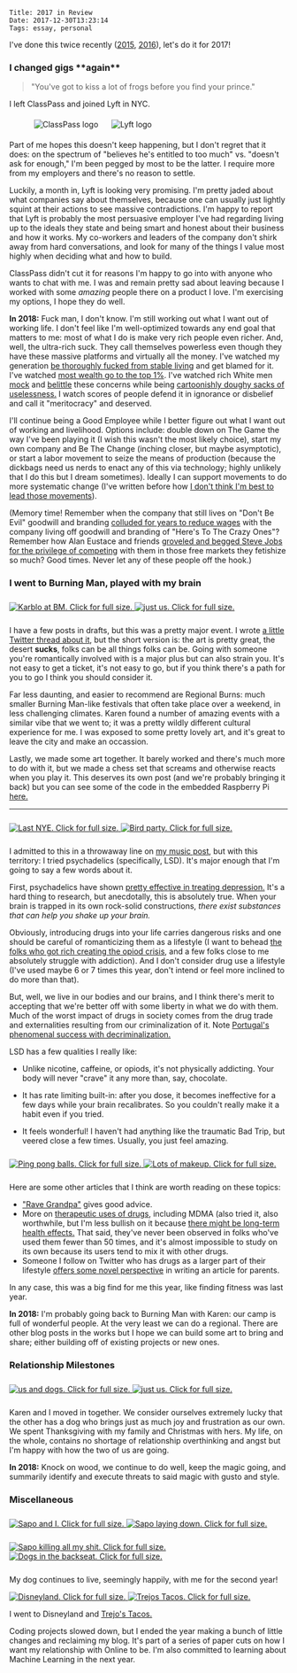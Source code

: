     Title: 2017 in Review
    Date: 2017-12-30T13:23:14
    Tags: essay, personal

I've done this twice recently ([2015][1], [2016][2]), let's do it for 2017!

<!-- more -->

<h3 id="i-changed-gigs-again">I changed gigs **again**</h3>

> "You've got to kiss a lot of frogs before you find your prince."

I left ClassPass and joined Lyft in NYC.

<div style="max-width: 415px; margin: 20px auto">
<img src="/img/2017/01/classpass_logo.jpg" alt="ClassPass logo" style="display: inline; margin: auto 10px auto auto" />
<img src="/img/2017/12/lyft_logo.png" alt="Lyft logo" style="display: inline; margin: auto auto auto 10px" />
</div>

Part of me hopes this doesn't keep happening, but I don't regret that it does:
on the spectrum of "believes he's entitled to too much" vs. "doesn't ask for
enough," I'm been pegged by most to be the latter. I require more from my
employers and there's no reason to settle.

Luckily, a month in, Lyft is looking very promising. I'm pretty jaded about what
companies say about themselves, because one can usually just lightly squint at
their actions to see massive contradictions. I'm happy to report that Lyft is
probably the most persuasive employer I've had regarding living up to the ideals
they state and being smart and honest about their business and how it works.
My co-workers and leaders of the company don't shirk away from hard
conversations, and look for many of the things I value most highly when deciding
what and how to build.

ClassPass didn't cut it for reasons I'm happy to go into with anyone who
wants to chat with me. I was and remain pretty sad about leaving because
I worked with some _amazing_ people there on a product I love. I'm
exercising my options, I hope they do well.

**In 2018:** Fuck man, I don't know. I'm still working out what I want out of
working life. I don't feel like I'm well-optimized towards any end goal that
matters to me: most of what I do is make very rich people even richer. And, well,
the ultra-rich suck. They call themselves powerless even though they have these
massive platforms and virtually all the money. I've watched my generation [be
thoroughly fucked from stable living][4] and get blamed for it. I've watched
[most wealth go to the top 1%][3]. I've watched rich White men [mock][18] and
[belittle][19] these concerns while being [cartoonishly doughy sacks of
uselessness.][20] I watch scores of people defend it in ignorance or disbelief
and call it "meritocracy" and deserved.

I'll continue being a Good Employee while I better figure out what I want out
of working and livelihood. Options include: double down on The Game the way I've
been playing it (I wish this wasn't the most likely choice), start my own
company and Be The Change (inching closer, but maybe asymptotic), or start a
labor movement to seize the means of production (because the dickbags need us
nerds to enact any of this via technology; highly unlikely that I do this but I
dream sometimes). Ideally I can support movements to do more systematic change
(I've written before how [I don't think I'm best to lead those movements][21]).

(Memory time! Remember when the company that still lives on "Don't Be Evil"
goodwill and branding [colluded for years to reduce wages][5] with the company
living off goodwill and branding of "Here's To The Crazy Ones"? Remember how
Alan Eustace and friends [groveled and begged Steve Jobs for the privilege of
competing][6] with them in those free markets they fetishize so much? Good
times. Never let any of these people off the hook.)

<h3 id="i-went-to-burning-man-played-with-my-brain">I went to Burning Man, played with my brain</h3>

<div class="caption-img-block" style="margin: 25px auto">
  <a href="/img/2017/12/pablo_and_karen.jpg" target="blank">
  <img src="/img/2017/12/pablo_and_karen_THUMB.jpg" alt="Karblo at BM. Click for full size." style="margin-right: 15px auto;" />
  </a>
  <a href="/img/2017/12/bm_dragonthing.jpg" target="blank">
  <img src="/img/2017/12/bm_dragonthing_THUMB.jpg" alt="just us. Click for full size." style="margin-left: 15px auto;" />
  </a>
</div>

I have a few posts in drafts, but this was a pretty major event. I wrote [a
little Twitter thread about it][22], but the short version is: the art is pretty
great, the desert **sucks**, folks can be all things folks can be. Going with
someone you're romantically involved with is a major plus but can also strain
you. It's not easy to get a ticket, it's not easy to go, but if you think
there's a path for you to go I think you should consider it.

Far less daunting, and easier to recommend are Regional Burns: much smaller
Burning Man-like festivals that often take place over a weekend, in less
challenging climates. Karen found a number of amazing events with a similar vibe
that we went to; it was a pretty wildly different cultural experience for me. I
was exposed to some pretty lovely art, and it's great to leave the city and make
an occassion.

Lastly, we made some art together. It barely worked and there's much more to do
with it, but we made a chess set that screams and otherwise reacts when you play
it. This deserves its own post (and we're probably bringing it back) but you can
see some of the code in the embedded Raspberry Pi [here.][14]

---

<div class="caption-img-block" style="margin: 25px auto">
  <a href="/img/2017/12/nye2016.jpg" target="blank">
  <img src="/img/2017/12/nye2016_THUMB.jpg" alt="Last NYE. Click for full size." style="margin-right: 15px auto;" />
  </a>
  <a href="/img/2017/12/priceless_bird_party.jpg" target="blank">
  <img src="/img/2017/12/priceless_bird_party_THUMB.jpg" alt="Bird party. Click for full size." style="margin-left: 15px auto;" />
  </a>
</div>

I admitted to this in a throwaway line on [my music post][7], but with this
territory: I tried psychadelics (specifically, LSD). It's major enough that I'm
going to say a few words about it.

First, psychadelics have shown [pretty effective in treating depression.][8] It's
a hard thing to research, but anecdotally, this is absolutely true. When
your brain is trapped in its own rock-solid constructions, _there exist
substances that can help you shake up your brain._

Obviously, introducing drugs into your life carries dangerous risks and one
should be careful of romanticizing them as a lifestyle (I want to behead [the
folks who got rich creating the opiod crisis][9], and a few folks close to me
absolutely struggle with addiction). And I don't consider drug use a lifestyle
(I've used maybe 6 or 7 times this year, don't intend or feel more inclined to
do more than that).

But, well, we live in our bodies and our brains, and I think there's merit to
accepting that we're better off with some liberty in what we do with them. Much
of the worst impact of drugs in society comes from the drug trade and
externalities resulting from our criminalization of it. Note [Portugal's
phenomenal success with decriminalization.][10]

LSD has a few qualities I really like:

- Unlike nicotine, caffeine, or opiods, it's not physically addicting. Your body
  will never "crave" it any more than, say, chocolate.

- It has rate limiting built-in: after you dose, it becomes ineffective for a
  few days while your brain recalibrates. So you couldn't really make it a habit
  even if you tried.

- It feels wonderful! I haven't had anything like the traumatic Bad Trip, but
  veered close a few times. Usually, you just feel amazing.

<div class="caption-img-block" style="margin: 25px auto">
  <a href="/img/2017/12/ping_pong_balls.jpg" target="blank">
  <img src="/img/2017/12/ping_pong_balls_THUMB.jpg" alt="Ping pong balls. Click for full size." style="margin-right: 15px auto;" />
  </a>
  <a href="/img/2017/12/heavy_makeup.jpg" target="blank">
  <img src="/img/2017/12/heavy_makeup_THUMB.jpg" alt="Lots of makeup. Click for full size." style="margin-left: 15px auto;" />
  </a>
</div>

Here are some other articles that I think are worth reading on these topics:

- ["Rave Grandpa"][12] gives good advice.
- More on [therapeutic uses of drugs][16], including MDMA (also tried it, also
  worthwhile, but I'm less bullish on it because [there might be long-term health
  effects.][17] That said, they've never been observed in folks who've used them
  fewer than 50 times, and it's almost impossible to study on its own because
  its users tend to mix it with other drugs.
- Someone I follow on Twitter who has drugs as a larger part of their lifestyle
  [offers some novel perspective][11] in writing an article for parents.

In any case, this was a big find for me this year, like finding fitness was last
year.

**In 2018:** I'm probably going back to Burning Man with Karen: our camp is full
of wonderful people. At the very least we can do a regional. There are other
blog posts in the works but I hope we can build some art to bring and share;
either building off of existing projects or new ones.

<h3 id="relationship-milestones">Relationship Milestones</h3>

<div class="caption-img-block" style="margin: 25px auto">
  <a href="/img/2017/12/karblo_sapo.jpg" target="blank">
  <img src="/img/2017/12/karblo_sapo_THUMB.jpg" alt="us and dogs. Click for full size." style="margin-right: 15px auto;" />
  </a>
  <a href="/img/2017/12/karblo_gifting.jpg" target="blank">
  <img src="/img/2017/12/karblo_gifting_THUMB.jpg" alt="just us. Click for full size." style="margin-left: 15px auto;" />
  </a>
</div>

Karen and I moved in together. We consider ourselves extremely lucky that the
other has a dog who brings just as much joy and frustration as our own. We spent
Thanksgiving with my family and Christmas with hers. My life, on the whole,
contains no shortage of relationship overthinking and angst but I'm happy with
how the two of us are going.

**In 2018:** Knock on wood, we continue to do well, keep the magic going, and
summarily identify and execute threats to said magic with gusto and style.

<h3 id="miscellaneous">Miscellaneous</h3>

<div class="caption-img-block" style="margin: 25px auto">
  <a href="/img/2017/12/pablo_sapo_meta.jpg" target="blank">
  <img src="/img/2017/12/pablo_sapo_meta_THUMB.jpg" alt="Sapo and I. Click for full size." style="margin-right: 15px auto;" />
  </a>
  <a href="/img/2017/12/sapo_chair.jpg" target="blank">
  <img src="/img/2017/12/sapo_chair_THUMB.jpg" alt="Sapo laying down. Click for full size." style="margin-left: 15px auto;" />
  </a>
</div>

<div class="caption-img-block" style="margin: 25px auto">
  <a href="/img/2017/12/disaster.jpg" target="blank">
  <img src="/img/2017/12/disaster_THUMB.jpg" alt="Sapo killing all my shit. Click for full size." style="margin-right: 15px auto;" />
  </a>
  <a href="/img/2017/12/dogs_backseat.jpg" target="blank">
  <img src="/img/2017/12/dogs_backseat_THUMB.jpg" alt="Dogs in the backseat. Click for full size." style="margin-left: 15px auto;" />
  </a>
</div>

My dog continues to live, seemingly happily, with me for the second year!

<div class="caption-img-block" style="margin: margin: 25px auto">
  <a href="/img/2017/12/disneyland.jpg" target="blank">
  <img src="/img/2017/12/disneyland_THUMB.jpg" alt="Disneyland. Click for full size." style="margin-right: 15px auto;" />
  </a>
  <a href="/img/2017/12/trejos_tacos_smiling.jpg" target="blank">
  <img src="/img/2017/12/trejos_tacos_smiling_THUMB.jpg" alt="Trejos Tacos. Click for full size." style="margin-left: 15px auto;" />
  </a>
</div>

I went to Disneyland and [Trejo's Tacos.][13]

Coding projects slowed down, but I ended the year making a bunch of little
changes and reclaiming my blog. It's part of a series of paper cuts on how I
want my relationship with Online to be. I'm also committed to learning about
Machine Learning in the next year.

   [1]: /2016/01/year-in-review.html
   [2]: /2017/06/year-in-review.html
   [3]: http://www.motherjones.com/politics/2016/12/america-income-inequality-wealth-net-worth-charts/
   [4]: http://highline.huffingtonpost.com/articles/en/poor-millennials/
   [5]: https://en.wikipedia.org/wiki/High-Tech_Employee_Antitrust_Litigation
   [6]: https://pando.com/2014/03/27/how-steve-jobs-forced-google-to-cancel-its-plan-to-open-a-paris-office/
   [7]: /2017/06/much-music.html#deeptrance-and-deephouse
   [8]: http://www.thelancet.com/journals/lanpsy/article/PIIS2215-0366(15)00392-2/fulltext
   [9]: http://www.esquire.com/news-politics/a12775932/sackler-family-oxycontin/
   [10]: https://www.npr.org/sections/parallels/2017/04/18/524380027/in-portugal-drug-use-is-treated-as-a-medical-issue-not-a-crime
   [11]: http://xn--rpa.cc/essays/drugs.html
   [12]: https://pulseradio.net/articles/2016/05/okay-kids-it-s-time-to-learn-to-f-king-pace-yourselves-at-festivals
   [13]: https://www.trejostacos.com/
   [14]: https://github.com/pablo-meier/screamchess
   [16]: https://www.washingtonpost.com/national/health-science/ecstasy-could-be-breakthrough-therapy-for-soldiers-others-suffering-from-ptsd/2017/08/26/009314ca-842f-11e7-b359-15a3617c767b_story.html
   [17]: https://www.ncbi.nlm.nih.gov/pmc/articles/PMC1525102/#__sec3title
   [18]: http://fortune.com/2017/11/19/steve-mnuchin-louise-linton-dollar-bill-photos/
   [19]: https://www.cnn.com/2017/04/04/politics/eric-trump-nepotism/index.html
   [20]: https://www.currentaffairs.org/2017/12/the-people-that-capitalism-makes
   [21]: /2016/08/business-i-might-build.html#motivation--why-do-you-pablo-want-to-found-a-company
   [22]: https://twitter.com/SrPablo/status/904875487905947648

